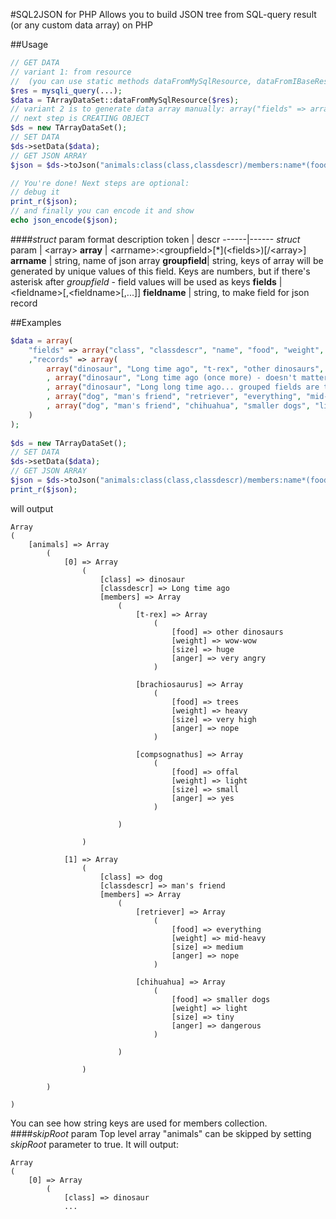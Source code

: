 #SQL2JSON for PHP
Allows you to build JSON tree from SQL-query result (or any custom data array) on PHP

##Usage
```php
// GET DATA
// variant 1: from resource
//	(you can use static methods dataFromMySqlResource, dataFromIBaseResource or write your own)
$res = mysqli_query(...);
$data = TArrayDataSet::dataFromMySqlResource($res);
// variant 2 is to generate data array manually: array("fields" => array(...), "records"=>array(...))
// next step is CREATING OBJECT
$ds = new TArrayDataSet();
// SET DATA
$ds->setData($data);
// GET JSON ARRAY
$json = $ds->toJson("animals:class(class,classdescr)/members:name*(food,weight,size,anger)", false);

// You're done! Next steps are optional:
// debug it
print_r($json);
// and finally you can encode it and show
echo json_encode($json);
```

####_struct_ param format description
token | descr
------|------
_struct_ param | &lt;array&gt;
**array** | &lt;arrname&gt;:&lt;groupfield>[*]\(&lt;fields&gt;\)[/&lt;array&gt;]
**arrname** | string, name of json array
**groupfield**| string, keys of array will be generated by unique values of this field. Keys are numbers, but if there's asterisk after _groupfield_ - field values will be used as keys
**fields** | &lt;fieldname&gt;[,&lt;fieldname&gt;[,...]]
**fieldname** | string, to make field for json record

##Examples
```php
$data = array(
	"fields" => array("class", "classdescr", "name", "food", "weight", "size", "anger")
	,"records" => array(
		array("dinosaur", "Long time ago", "t-rex", "other dinosaurs", "wow-wow", "huge", "very angry")
		, array("dinosaur", "Long time ago (once more) - doesn't matter", "brachiosaurus", "trees", "heavy", "very high", "nope")
		, array("dinosaur", "Long long time ago... grouped fields are taken from first record", "compsognathus", "offal", "light", "small", "yes")
		, array("dog", "man's friend", "retriever", "everything", "mid-heavy", "medium", "nope")
		, array("dog", "man's friend", "chihuahua", "smaller dogs", "light", "tiny", "dangerous")
	)
);
	
$ds = new TArrayDataSet();
// SET DATA
$ds->setData($data);
// GET JSON ARRAY
$json = $ds->toJson("animals:class(class,classdescr)/members:name*(food,weight,size,anger)", false);
print_r($json);
```
will output
```
Array
(
    [animals] => Array
        (
            [0] => Array
                (
                    [class] => dinosaur
                    [classdescr] => Long time ago
                    [members] => Array
                        (
                            [t-rex] => Array
                                (
                                    [food] => other dinosaurs
                                    [weight] => wow-wow
                                    [size] => huge
                                    [anger] => very angry
                                )

                            [brachiosaurus] => Array
                                (
                                    [food] => trees
                                    [weight] => heavy
                                    [size] => very high
                                    [anger] => nope
                                )

                            [compsognathus] => Array
                                (
                                    [food] => offal
                                    [weight] => light
                                    [size] => small
                                    [anger] => yes
                                )

                        )

                )

            [1] => Array
                (
                    [class] => dog
                    [classdescr] => man's friend
                    [members] => Array
                        (
                            [retriever] => Array
                                (
                                    [food] => everything
                                    [weight] => mid-heavy
                                    [size] => medium
                                    [anger] => nope
                                )

                            [chihuahua] => Array
                                (
                                    [food] => smaller dogs
                                    [weight] => light
                                    [size] => tiny
                                    [anger] => dangerous
                                )

                        )

                )

        )

)
```
You can see how string keys are used for members collection.
####_skipRoot_ param
Top level array "animals" can be skipped by setting _skipRoot_ parameter to true. It will output:
```
Array
(
    [0] => Array
        (
            [class] => dinosaur
            ...
```
